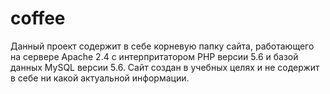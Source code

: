 # coffee
Данный проект содержит в себе корневую папку сайта, работающего на сервере Apache 2.4 с интерпритатором PHP версии 5.6 и базой данных MySQL версии 5.6.
Сайт создан в учебных целях и не содержит в себе ни какой актуальной информации.
